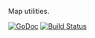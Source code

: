 Map utilities.

[![GoDoc](https://godoc.org/syreclabs.com/go/maps?status.svg)](https://godoc.org/syreclabs.com/go/maps)
[![Build Status](https://travis-ci.org/dmgk/maps.svg?branch=master)](https://travis-ci.org/dmgk/maps)
